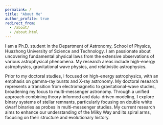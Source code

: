 ```yaml
---
permalink: /
title: "About Me"
author_profile: true
redirect_from: 
  - /about/
  - /about.html
---
```


I am a Ph.D. student in the Department of Astronomy, School of Physics, Huazhong University of Science and Technology. I am passionate about uncovering fundamental physical laws from the extensive observations of various astrophysical phenomena. My research areas include high-energy astrophysics, gravitational wave physics, and relativistic astrophysics.

Prior to my doctoral studies, I focused on high-energy astrophysics, with an emphasis on gamma-ray bursts and X-ray astronomy. My doctoral research represents a transition from electromagnetic to gravitational-wave studies, broadening my focus to multi-messenger astronomy. Through a unified approach combining theory-informed and data-driven modeling, I explore binary systems of stellar remnants, particularly focusing on double white dwarf binaries as probes in multi-messenger studies. My current research aims to enhance our understanding of the Milky Way and its spiral arms, focusing on their structure and evolutionary history.

